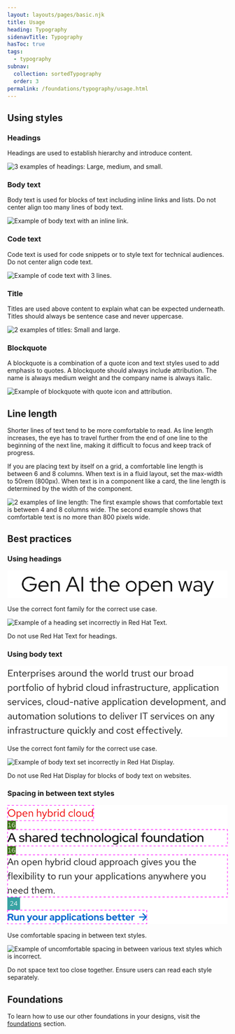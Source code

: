 ```yaml
---
layout: layouts/pages/basic.njk
title: Usage
heading: Typography
sidenavTitle: Typography
hasToc: true
tags:
  - typography
subnav:
  collection: sortedTypography
  order: 3
permalink: /foundations/typography/usage.html
---
```




## Using styles

### Headings

Headings are used to establish hierarchy and introduce content.

<uxdot-example width-adjustment="367px">
  <img src="{{ '/assets/typography/type-usage-headings.svg' | url }}" alt="3 examples of headings: Large, medium, and small.">
</uxdot-example>

### Body text

Body text is used for blocks of text including inline links and lists. Do not center align too many lines of body text.

<uxdot-example width-adjustment="668px">
  <img src="{{ '/assets/typography/type-usage-body-text.svg' | url }}" alt="Example of body text with an inline link.">
</uxdot-example>

### Code text

Code text is used for code snippets or to style text for technical audiences. Do not center align code text.

<uxdot-example width-adjustment="317px">
  <img src="{{ '/assets/typography/type-usage-code-text.svg' | url }}" alt="Example of code text with 3 lines.">
</uxdot-example>

### Title

Titles are used above content to explain what can be expected underneath. Titles should always be sentence case and never uppercase.

<uxdot-example width-adjustment="247px">
  <img src="{{ '/assets/typography/type-usage-title.svg' | url }}" alt="2 examples of titles: Small and large.">
</uxdot-example>

### Blockquote

A blockquote is a combination of a quote icon and text styles used to add emphasis to quotes. A blockquote should always include attribution. The name is always medium weight and the company name is always italic.


<uxdot-example width-adjustment="422px">
  <img src="{{ '/assets/typography/type-usage-blockquote.svg' | url }}" alt="Example of blockquote with quote icon and attribution.">
</uxdot-example>

## Line length

Shorter lines of text tend to be more comfortable to read. As line length increases, the eye has to travel further from the end of one line to the beginning of the next line, making it difficult to focus and keep track of progress.

If you are placing text by itself on a grid, a comfortable line length is between 6 and 8 columns. When text is in a fluid layout, set the max-width to 50rem (800px). When text is in a component like a card, the line length is determined by the width of the component.

<uxdot-example width-adjustment="1012px">
  <img src="{{ '/assets/typography/type-usage-line-length.svg' | url }}" alt="2 examples of line length: The first example shows that comfortable text is between 4 and 8 columns wide. The second example shows that comfortable text is no more than 800 pixels wide.">
</uxdot-example>

## Best practices

### Using headings

<div class="grid sm-two-columns">
  <uxdot-best-practice do>
    <uxdot-example color-palette="lightest" width-adjustment="418px" slot="image">
      <img src="/assets/typography/type-usage-best-practice-1-do.svg" alt="Example of a heading set correctly in Red Hat Display.">
    </uxdot-example>
    <p>Use the correct font family for the correct use case.</p>
  </uxdot-best-practice>
  <uxdot-best-practice dont>
    <uxdot-example color-palette="lightest" width-adjustment="418px" slot="image">
      <img src="{{ '/assets/typography/type-usage-best-practice-1-dont.svg' | url }}" alt="Example of a heading set incorrectly in Red Hat Text.">
    </uxdot-example>
    <p>Do not use Red Hat Text for headings.</p>
  </uxdot-best-practice>
</div>

### Using body text

<div class="grid sm-two-columns">
  <uxdot-best-practice do>
    <uxdot-example color-palette="lightest" width-adjustment="418px" slot="image">
      <img src="/assets/typography/type-usage-best-practice-2-do.svg" alt="Example of body text set correctly in Red Hat Text.">
    </uxdot-example>
    <p>Use the correct font family for the correct use case.</p>
  </uxdot-best-practice>
  <uxdot-best-practice dont>
    <uxdot-example color-palette="lightest" width-adjustment="418px" slot="image">
      <img src="{{ '/assets/typography/type-usage-best-practice-2-dont.svg' | url }}" alt="Example of body text set incorrectly in Red Hat Display.">
    </uxdot-example>
    <p>Do not use Red Hat Display for blocks of body text on websites.</p>
  </uxdot-best-practice>
</div>

### Spacing in between text styles

<div class="grid sm-two-columns">
  <uxdot-best-practice do>
    <uxdot-example color-palette="lightest" width-adjustment="418px" slot="image">
      <img src="/assets/typography/type-usage-best-practice-3-do.svg" alt="Example of comfortable spacing in between various text styles which is correct.">
    </uxdot-example>
    <p>Use comfortable spacing in between text styles.</p>
  </uxdot-best-practice>
  <uxdot-best-practice dont>
    <uxdot-example color-palette="lightest" width-adjustment="418px" slot="image">
      <img src="{{ '/assets/typography/type-usage-best-practice-3-dont.svg' | url }}" alt="Example of uncomfortable spacing in between various text styles which is incorrect.">
    </uxdot-example>
    <p>Do not space text too close together. Ensure users can read each style separately.</p>
  </uxdot-best-practice>
</div>

<uxdot-feedback>
  <h2>Foundations</h2>
  <p>To learn how to use our other foundations in your designs, visit the <a href="/foundations">foundations</a> section.</p>
</uxdot-feedback>